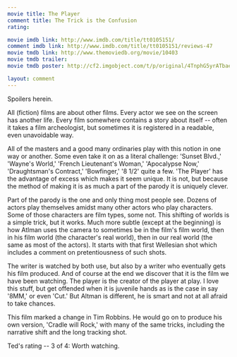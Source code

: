 ```yaml
---
movie title: The Player
comment title: The Trick is the Confusion
rating: 

movie imdb link: http://www.imdb.com/title/tt0105151/
comment imdb link: http://www.imdb.com/title/tt0105151/reviews-47
movie tmdb link: http://www.themoviedb.org/movie/10403
movie tmdb trailer: 
movie tmdb poster: http://cf2.imgobject.com/t/p/original/4TnphG5yrATbaesnZLzF0tF2cHP.jpg

layout: comment
---
```


Spoilers herein.

All (fiction) films are about other films. Every actor we see on the screen has another life. Every film somewhere contains a story about itself -- often it takes a film archeologist, but sometimes it is registered in a readable, even unavoidable way.

All of the masters and a good many ordinaries play with this notion in one way or another. Some even take it on as a literal challenge: 'Sunset Blvd.,' 'Wayne's World,' 'French Lieutenant's Woman,' 'Apocalypse Now,' 'Draughtsman's Contract,' 'Bowfinger,' '8 1/2' quite a few. 'The Player' has the advantage of excess which makes it seem unique. It is not, but because the method of making it is as much a part of the parody it is uniquely clever.

Part of the parody is the one and only thing most people see. Dozens of actors play themselves amidst many other actors who play characters. Some of those characters are film types, some not. This shifting of worlds is a simple trick, but it works. Much more subtle (except at the beginning) is how Atlman uses the camera to sometimes be in the film's film world, then in his film world (the character's real world), then in our real world (the same as most of the actors). It starts with that first Wellesian shot which includes a comment on pretentiousness of such shots.

The writer is watched by both use, but also by a writer who eventually gets his film produced. And of course at the end we discover that it is the film we have been watching. The player is the creator of the player at play. I love this stuff, but get offended when it is juvenile hands as is the case in say '8MM,' or even 'Cut.' But Altman is different, he is smart and not at all afraid to take chances. 

This film marked a change in Tim Robbins. He would go on to produce his own version, 'Cradle will Rock,' with many of the same tricks, including the narrative shift and the long tracking shot.

Ted's rating -- 3 of 4: Worth watching.